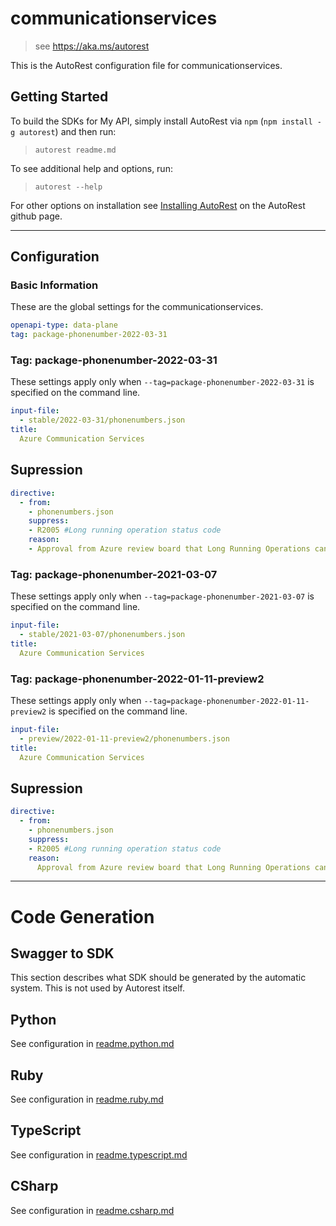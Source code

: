 # communicationservices

> see https://aka.ms/autorest

This is the AutoRest configuration file for communicationservices.

## Getting Started

To build the SDKs for My API, simply install AutoRest via `npm` (`npm install -g autorest`) and then run:

> `autorest readme.md`

To see additional help and options, run:

> `autorest --help`

For other options on installation see [Installing AutoRest](https://aka.ms/autorest/install) on the AutoRest github page.

---

## Configuration

### Basic Information

These are the global settings for the communicationservices.

```yaml
openapi-type: data-plane
tag: package-phonenumber-2022-03-31
```

### Tag: package-phonenumber-2022-03-31

These settings apply only when `--tag=package-phonenumber-2022-03-31` is specified on the command line.

```yaml $(tag) == 'package-phonenumber-2022-03-31'
input-file:
  - stable/2022-03-31/phonenumbers.json
title:
  Azure Communication Services
```

## Supression
``` yaml
directive:
  - from:
    - phonenumbers.json
    suppress:
    - R2005 #Long running operation status code
    reason:
    - Approval from Azure review board that Long Running Operations can return 202s.
```

### Tag: package-phonenumber-2021-03-07

These settings apply only when `--tag=package-phonenumber-2021-03-07` is specified on the command line.

```yaml $(tag) == 'package-phonenumber-2021-03-07'
input-file:
  - stable/2021-03-07/phonenumbers.json
title:
  Azure Communication Services
```

### Tag: package-phonenumber-2022-01-11-preview2

These settings apply only when `--tag=package-phonenumber-2022-01-11-preview2` is specified on the command line.

```yaml $(tag) == 'package-phonenumber-2022-01-11-preview2'
input-file:
  - preview/2022-01-11-preview2/phonenumbers.json
title:
  Azure Communication Services
```

## Supression
``` yaml
directive:
  - from:
    - phonenumbers.json
    suppress:
    - R2005 #Long running operation status code
    reason:
      Approval from Azure review board that Long Running Operations can return 202s.
```

---

# Code Generation

## Swagger to SDK

This section describes what SDK should be generated by the automatic system.
This is not used by Autorest itself.

## Python

See configuration in [readme.python.md](./readme.python.md)

## Ruby

See configuration in [readme.ruby.md](./readme.ruby.md)

## TypeScript

See configuration in [readme.typescript.md](./readme.typescript.md)

## CSharp

See configuration in [readme.csharp.md](./readme.csharp.md)
